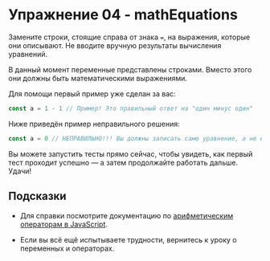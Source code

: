 # Упражнение 04 - mathEquations  

Замените строки, стоящие справа от знака `=`, на выражения, которые они описывают. Не вводите вручную результаты вычисления уравнений.

В данный момент переменные представлены строками. Вместо этого они должны быть математическими выражениями.

Для помощи первый пример уже сделан за вас:

```javascript
const a = 1 - 1 // Пример! Это правильный ответ на "один минус один"
```

Ниже приведён пример неправильного решения:

```javascript
const a = 0 // НЕПРАВИЛЬНО!!! Вы должны записать само уравнение, а не его результат!
```

Вы можете запустить тесты прямо сейчас, чтобы увидеть, как первый тест проходит успешно — а затем продолжайте работать дальше. Удачи!

## Подсказки

- Для справки посмотрите документацию по [арифметическим операторам в JavaScript](https://developer.mozilla.org/ru/docs/Web/JavaScript/Guide/Expressions_and_operators).

- Если вы всё ещё испытываете трудности, вернитесь к уроку о переменных и операторах.